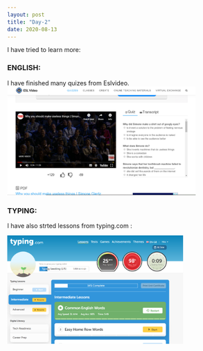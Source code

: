 ```yaml
---
layout: post
title: "Day-2"
date: 2020-08-13
---
```


I have tried to learn more:

<h3> ENGLISH: </h3>
I have finished many quizes from Eslvideo.

<img src="/Images/eslvideo.png" alt="day1" height="250">

<h3> TYPING: </h3>

I have also strted lessons from  typing.com :

<img src="/Images/typing.png" alt="day1" height="250">
